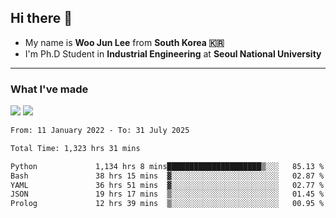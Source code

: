 ## Hi there 👋

- My name is **Woo Jun Lee** from **South Korea 🇰🇷**
- I'm Ph.D Student in **Industrial Engineering** at **Seoul National University**

---

### What I've made

<a href="https://share.streamlit.io/tomtom1103/kuiai_hackathon_2022/main/JL_app.py"><img src="https://img.shields.io/badge/Journey Lee-161B22?style=for-the-badge&logo=streamlit&logoColor=FF4B4B"/></a> <a href="https://jeon-100.github.io/Dangzang/"><img src="https://img.shields.io/badge/당신을 위한 장학금, 당장!-161B22?style=for-the-badge&logo=react&logoColor=#61DAFB"/></a>

<!--START_SECTION:waka-->

```txt
From: 11 January 2022 - To: 31 July 2025

Total Time: 1,323 hrs 31 mins

Python             1,134 hrs 8 mins█████████████████████▒░░░   85.13 %
Bash               38 hrs 15 mins  ▓░░░░░░░░░░░░░░░░░░░░░░░░   02.87 %
YAML               36 hrs 51 mins  ▓░░░░░░░░░░░░░░░░░░░░░░░░   02.77 %
JSON               19 hrs 17 mins  ▒░░░░░░░░░░░░░░░░░░░░░░░░   01.45 %
Prolog             12 hrs 39 mins  ▒░░░░░░░░░░░░░░░░░░░░░░░░   00.95 %
```

<!--END_SECTION:waka-->
